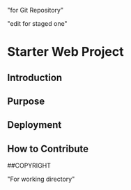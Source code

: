 "for Git Repository"


"edit for staged one"
# Starter Web Project
## Introduction
## Purpose
## Deployment
## How to Contribute
##COPYRIGHT

"For working directory"